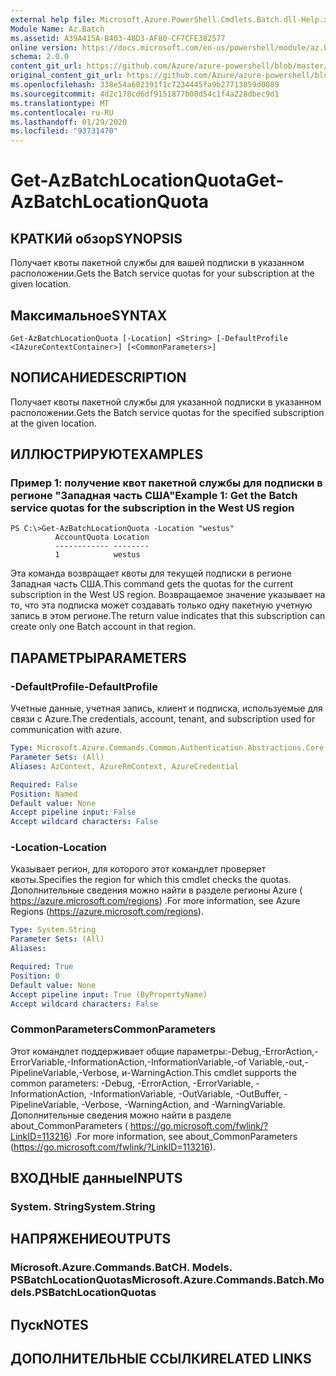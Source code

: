 ```yaml
---
external help file: Microsoft.Azure.PowerShell.Cmdlets.Batch.dll-Help.xml
Module Name: Az.Batch
ms.assetid: A39A415A-B403-48D3-AF80-CF7CFE382577
online version: https://docs.microsoft.com/en-us/powershell/module/az.batch/get-azbatchlocationquota
schema: 2.0.0
content_git_url: https://github.com/Azure/azure-powershell/blob/master/src/Batch/Batch/help/Get-AzBatchLocationQuota.md
original_content_git_url: https://github.com/Azure/azure-powershell/blob/master/src/Batch/Batch/help/Get-AzBatchLocationQuota.md
ms.openlocfilehash: 338e54a602391f1c7234445fa9b27713859d0089
ms.sourcegitcommit: 4d2c178cd6df9151877b08d54c1f4a228dbec9d1
ms.translationtype: MT
ms.contentlocale: ru-RU
ms.lasthandoff: 01/29/2020
ms.locfileid: "93731470"
---
```

# <span data-ttu-id="2d0f8-101">Get-AzBatchLocationQuota</span><span class="sxs-lookup"><span data-stu-id="2d0f8-101">Get-AzBatchLocationQuota</span></span>

## <span data-ttu-id="2d0f8-102">КРАТКИй обзор</span><span class="sxs-lookup"><span data-stu-id="2d0f8-102">SYNOPSIS</span></span>
<span data-ttu-id="2d0f8-103">Получает квоты пакетной службы для вашей подписки в указанном расположении.</span><span class="sxs-lookup"><span data-stu-id="2d0f8-103">Gets the Batch service quotas for your subscription at the given location.</span></span>

## <span data-ttu-id="2d0f8-104">Максимальное</span><span class="sxs-lookup"><span data-stu-id="2d0f8-104">SYNTAX</span></span>

```
Get-AzBatchLocationQuota [-Location] <String> [-DefaultProfile <IAzureContextContainer>] [<CommonParameters>]
```

## <span data-ttu-id="2d0f8-105">NОПИСАНИЕ</span><span class="sxs-lookup"><span data-stu-id="2d0f8-105">DESCRIPTION</span></span>
<span data-ttu-id="2d0f8-106">Получает квоты пакетной службы для указанной подписки в указанном расположении.</span><span class="sxs-lookup"><span data-stu-id="2d0f8-106">Gets the Batch service quotas for the specified subscription at the given location.</span></span>

## <span data-ttu-id="2d0f8-107">ИЛЛЮСТРИРУЮТ</span><span class="sxs-lookup"><span data-stu-id="2d0f8-107">EXAMPLES</span></span>

### <span data-ttu-id="2d0f8-108">Пример 1: получение квот пакетной службы для подписки в регионе "Западная часть США"</span><span class="sxs-lookup"><span data-stu-id="2d0f8-108">Example 1: Get the Batch service quotas for the subscription in the West US region</span></span>
```
PS C:\>Get-AzBatchLocationQuota -Location "westus"
          AccountQuota Location
          ------------ --------
          1            westus
```

<span data-ttu-id="2d0f8-109">Эта команда возвращает квоты для текущей подписки в регионе Западная часть США.</span><span class="sxs-lookup"><span data-stu-id="2d0f8-109">This command gets the quotas for the current subscription in the West US region.</span></span>
<span data-ttu-id="2d0f8-110">Возвращаемое значение указывает на то, что эта подписка может создавать только одну пакетную учетную запись в этом регионе.</span><span class="sxs-lookup"><span data-stu-id="2d0f8-110">The return value indicates that this subscription can create only one Batch account in that region.</span></span>

## <span data-ttu-id="2d0f8-111">ПАРАМЕТРЫ</span><span class="sxs-lookup"><span data-stu-id="2d0f8-111">PARAMETERS</span></span>

### <span data-ttu-id="2d0f8-112">-DefaultProfile</span><span class="sxs-lookup"><span data-stu-id="2d0f8-112">-DefaultProfile</span></span>
<span data-ttu-id="2d0f8-113">Учетные данные, учетная запись, клиент и подписка, используемые для связи с Azure.</span><span class="sxs-lookup"><span data-stu-id="2d0f8-113">The credentials, account, tenant, and subscription used for communication with azure.</span></span>

```yaml
Type: Microsoft.Azure.Commands.Common.Authentication.Abstractions.Core.IAzureContextContainer
Parameter Sets: (All)
Aliases: AzContext, AzureRmContext, AzureCredential

Required: False
Position: Named
Default value: None
Accept pipeline input: False
Accept wildcard characters: False
```

### <span data-ttu-id="2d0f8-114">-Location</span><span class="sxs-lookup"><span data-stu-id="2d0f8-114">-Location</span></span>
<span data-ttu-id="2d0f8-115">Указывает регион, для которого этот командлет проверяет квоты.</span><span class="sxs-lookup"><span data-stu-id="2d0f8-115">Specifies the region for which this cmdlet checks the quotas.</span></span>
<span data-ttu-id="2d0f8-116">Дополнительные сведения можно найти в разделе регионы Azure ( https://azure.microsoft.com/regions) .</span><span class="sxs-lookup"><span data-stu-id="2d0f8-116">For more information, see Azure Regions (https://azure.microsoft.com/regions).</span></span>

```yaml
Type: System.String
Parameter Sets: (All)
Aliases:

Required: True
Position: 0
Default value: None
Accept pipeline input: True (ByPropertyName)
Accept wildcard characters: False
```

### <span data-ttu-id="2d0f8-117">CommonParameters</span><span class="sxs-lookup"><span data-stu-id="2d0f8-117">CommonParameters</span></span>
<span data-ttu-id="2d0f8-118">Этот командлет поддерживает общие параметры:-Debug,-ErrorAction,-ErrorVariable,-InformationAction,-InformationVariable,-of Variable,-out,-PipelineVariable,-Verbose, и-WarningAction.</span><span class="sxs-lookup"><span data-stu-id="2d0f8-118">This cmdlet supports the common parameters: -Debug, -ErrorAction, -ErrorVariable, -InformationAction, -InformationVariable, -OutVariable, -OutBuffer, -PipelineVariable, -Verbose, -WarningAction, and -WarningVariable.</span></span> <span data-ttu-id="2d0f8-119">Дополнительные сведения можно найти в разделе about_CommonParameters ( https://go.microsoft.com/fwlink/?LinkID=113216) .</span><span class="sxs-lookup"><span data-stu-id="2d0f8-119">For more information, see about_CommonParameters (https://go.microsoft.com/fwlink/?LinkID=113216).</span></span>

## <span data-ttu-id="2d0f8-120">ВХОДНЫЕ данные</span><span class="sxs-lookup"><span data-stu-id="2d0f8-120">INPUTS</span></span>

### <span data-ttu-id="2d0f8-121">System. String</span><span class="sxs-lookup"><span data-stu-id="2d0f8-121">System.String</span></span>

## <span data-ttu-id="2d0f8-122">НАПРЯЖЕНИЕ</span><span class="sxs-lookup"><span data-stu-id="2d0f8-122">OUTPUTS</span></span>

### <span data-ttu-id="2d0f8-123">Microsoft.Azure.Commands.BatCH. Models. PSBatchLocationQuotas</span><span class="sxs-lookup"><span data-stu-id="2d0f8-123">Microsoft.Azure.Commands.Batch.Models.PSBatchLocationQuotas</span></span>

## <span data-ttu-id="2d0f8-124">Пуск</span><span class="sxs-lookup"><span data-stu-id="2d0f8-124">NOTES</span></span>

## <span data-ttu-id="2d0f8-125">ДОПОЛНИТЕЛЬНЫЕ ССЫЛКИ</span><span class="sxs-lookup"><span data-stu-id="2d0f8-125">RELATED LINKS</span></span>
